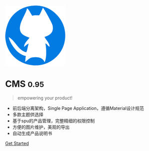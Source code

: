 
![logo](_media/icon.png)

# CMS <small>0.95</small>

> empowering your product!

* 前后端分离架构，Single Page Application，遵循Material设计规范
* 多款主题供选择 
* 基于spu的产品管理，完整精细的权限控制
* 方便的图片维护，美观的导出
* 自动生成产品说明书

<!-- [CMS](http://10.98.10.166) -->
[Get Started](#标题)